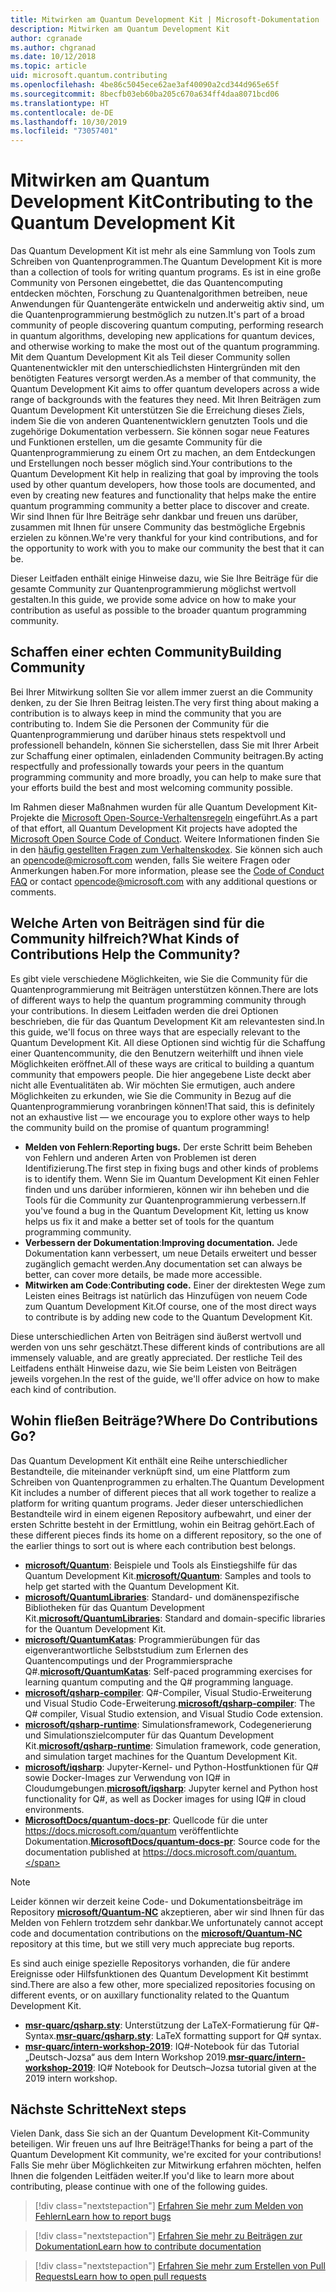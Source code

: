 ```yaml
---
title: Mitwirken am Quantum Development Kit | Microsoft-Dokumentation
description: Mitwirken am Quantum Development Kit
author: cgranade
ms.author: chgranad
ms.date: 10/12/2018
ms.topic: article
uid: microsoft.quantum.contributing
ms.openlocfilehash: 4be86c5045ece62ae3af40090a2cd344d965e65f
ms.sourcegitcommit: 8becfb03eb60ba205c670a634ff4daa8071bcd06
ms.translationtype: HT
ms.contentlocale: de-DE
ms.lasthandoff: 10/30/2019
ms.locfileid: "73057401"
---
```

# <a name="contributing-to-the-quantum-development-kit"></a><span data-ttu-id="bc7df-103">Mitwirken am Quantum Development Kit</span><span class="sxs-lookup"><span data-stu-id="bc7df-103">Contributing to the Quantum Development Kit</span></span> #

<span data-ttu-id="bc7df-104">Das Quantum Development Kit ist mehr als eine Sammlung von Tools zum Schreiben von Quantenprogrammen.</span><span class="sxs-lookup"><span data-stu-id="bc7df-104">The Quantum Development Kit is more than a collection of tools for writing quantum programs.</span></span>
<span data-ttu-id="bc7df-105">Es ist in eine große Community von Personen eingebettet, die das Quantencomputing entdecken möchten, Forschung zu Quantenalgorithmen betreiben, neue Anwendungen für Quantengeräte entwickeln und anderweitig aktiv sind, um die Quantenprogrammierung bestmöglich zu nutzen.</span><span class="sxs-lookup"><span data-stu-id="bc7df-105">It's part of a broad community of people discovering quantum computing, performing research in quantum algorithms, developing new applications for quantum devices, and otherwise working to make the most out of the quantum programming.</span></span>
<span data-ttu-id="bc7df-106">Mit dem Quantum Development Kit als Teil dieser Community sollen Quantenentwickler mit den unterschiedlichsten Hintergründen mit den benötigten Features versorgt werden.</span><span class="sxs-lookup"><span data-stu-id="bc7df-106">As a member of that community, the Quantum Development Kit aims to offer quantum developers across a wide range of backgrounds with the features they need.</span></span>
<span data-ttu-id="bc7df-107">Mit Ihren Beiträgen zum Quantum Development Kit unterstützen Sie die Erreichung dieses Ziels, indem Sie die von anderen Quantenentwicklern genutzten Tools und die zugehörige Dokumentation verbessern. Sie können sogar neue Features und Funktionen erstellen, um die gesamte Community für die Quantenprogrammierung zu einem Ort zu machen, an dem Entdeckungen und Erstellungen noch besser möglich sind.</span><span class="sxs-lookup"><span data-stu-id="bc7df-107">Your contributions to the Quantum Development Kit help in realizing that goal by improving the tools used by other quantum developers, how those tools are documented, and even by creating new features and functionality that helps make the entire quantum programming community a better place to discover and create.</span></span>
<span data-ttu-id="bc7df-108">Wir sind Ihnen für Ihre Beiträge sehr dankbar und freuen uns darüber, zusammen mit Ihnen für unsere Community das bestmögliche Ergebnis erzielen zu können.</span><span class="sxs-lookup"><span data-stu-id="bc7df-108">We're very thankful for your kind contributions, and for the opportunity to work with you to make our community the best that it can be.</span></span>

<span data-ttu-id="bc7df-109">Dieser Leitfaden enthält einige Hinweise dazu, wie Sie Ihre Beiträge für die gesamte Community zur Quantenprogrammierung möglichst wertvoll gestalten.</span><span class="sxs-lookup"><span data-stu-id="bc7df-109">In this guide, we provide some advice on how to make your contribution as useful as possible to the broader quantum programming community.</span></span>

## <a name="building-community"></a><span data-ttu-id="bc7df-110">Schaffen einer echten Community</span><span class="sxs-lookup"><span data-stu-id="bc7df-110">Building Community</span></span> ##

<span data-ttu-id="bc7df-111">Bei Ihrer Mitwirkung sollten Sie vor allem immer zuerst an die Community denken, zu der Sie Ihren Beitrag leisten.</span><span class="sxs-lookup"><span data-stu-id="bc7df-111">The very first thing about making a contribution is to always keep in mind the community that you are contributing to.</span></span>
<span data-ttu-id="bc7df-112">Indem Sie die Personen der Community für die Quantenprogrammierung und darüber hinaus stets respektvoll und professionell behandeln, können Sie sicherstellen, dass Sie mit Ihrer Arbeit zur Schaffung einer optimalen, einladenden Community beitragen.</span><span class="sxs-lookup"><span data-stu-id="bc7df-112">By acting respectfully and professionally towards your peers in the quantum programming community and more broadly, you can help to make sure that your efforts build the best and most welcoming community possible.</span></span>

<span data-ttu-id="bc7df-113">Im Rahmen dieser Maßnahmen wurden für alle Quantum Development Kit-Projekte die [Microsoft Open-Source-Verhaltensregeln](https://opensource.microsoft.com/codeofconduct/) eingeführt.</span><span class="sxs-lookup"><span data-stu-id="bc7df-113">As a part of that effort, all Quantum Development Kit projects have adopted the [Microsoft Open Source Code of Conduct](https://opensource.microsoft.com/codeofconduct/).</span></span>
<span data-ttu-id="bc7df-114">Weitere Informationen finden Sie in den [häufig gestellten Fragen zum Verhaltenskodex](https://opensource.microsoft.com/codeofconduct/faq/). Sie können sich auch an [opencode@microsoft.com](mailto:opencode@microsoft.com) wenden, falls Sie weitere Fragen oder Anmerkungen haben.</span><span class="sxs-lookup"><span data-stu-id="bc7df-114">For more information, please see the [Code of Conduct FAQ](https://opensource.microsoft.com/codeofconduct/faq/) or contact [opencode@microsoft.com](mailto:opencode@microsoft.com) with any additional questions or comments.</span></span>

## <a name="what-kinds-of-contributions-help-the-community"></a><span data-ttu-id="bc7df-115">Welche Arten von Beiträgen sind für die Community hilfreich?</span><span class="sxs-lookup"><span data-stu-id="bc7df-115">What Kinds of Contributions Help the Community?</span></span> ##

<span data-ttu-id="bc7df-116">Es gibt viele verschiedene Möglichkeiten, wie Sie die Community für die Quantenprogrammierung mit Beiträgen unterstützen können.</span><span class="sxs-lookup"><span data-stu-id="bc7df-116">There are lots of different ways to help the quantum programming community through your contributions.</span></span>
<span data-ttu-id="bc7df-117">In diesem Leitfaden werden die drei Optionen beschrieben, die für das Quantum Development Kit am relevantesten sind.</span><span class="sxs-lookup"><span data-stu-id="bc7df-117">In this guide, we'll focus on three ways that are especially relevant to the Quantum Development Kit.</span></span>
<span data-ttu-id="bc7df-118">All diese Optionen sind wichtig für die Schaffung einer Quantencommunity, die den Benutzern weiterhilft und ihnen viele Möglichkeiten eröffnet.</span><span class="sxs-lookup"><span data-stu-id="bc7df-118">All of these ways are critical to building a quantum community that empowers people.</span></span>
<span data-ttu-id="bc7df-119">Die hier angegebene Liste deckt aber nicht alle Eventualitäten ab. Wir möchten Sie ermutigen, auch andere Möglichkeiten zu erkunden, wie Sie die Community in Bezug auf die Quantenprogrammierung voranbringen können!</span><span class="sxs-lookup"><span data-stu-id="bc7df-119">That said, this is definitely not an exhaustive list — we encourage you to explore other ways to help the community build on the promise of quantum programming!</span></span>

- <span data-ttu-id="bc7df-120">**Melden von Fehlern**:</span><span class="sxs-lookup"><span data-stu-id="bc7df-120">**Reporting bugs.**</span></span> <span data-ttu-id="bc7df-121">Der erste Schritt beim Beheben von Fehlern und anderen Arten von Problemen ist deren Identifizierung.</span><span class="sxs-lookup"><span data-stu-id="bc7df-121">The first step in fixing bugs and other kinds of problems is to identify them.</span></span> <span data-ttu-id="bc7df-122">Wenn Sie im Quantum Development Kit einen Fehler finden und uns darüber informieren, können wir ihn beheben und die Tools für die Community zur Quantenprogrammierung verbessern.</span><span class="sxs-lookup"><span data-stu-id="bc7df-122">If you've found a bug in the Quantum Development Kit, letting us know helps us fix it and make a better set of tools for the quantum programming community.</span></span>
- <span data-ttu-id="bc7df-123">**Verbessern der Dokumentation**:</span><span class="sxs-lookup"><span data-stu-id="bc7df-123">**Improving documentation.**</span></span> <span data-ttu-id="bc7df-124">Jede Dokumentation kann verbessert, um neue Details erweitert und besser zugänglich gemacht werden.</span><span class="sxs-lookup"><span data-stu-id="bc7df-124">Any documentation set can always be better, can cover more details, be made more accessible.</span></span>
- <span data-ttu-id="bc7df-125">**Mitwirken am Code**:</span><span class="sxs-lookup"><span data-stu-id="bc7df-125">**Contributing code.**</span></span> <span data-ttu-id="bc7df-126">Einer der direktesten Wege zum Leisten eines Beitrags ist natürlich das Hinzufügen von neuem Code zum Quantum Development Kit.</span><span class="sxs-lookup"><span data-stu-id="bc7df-126">Of course, one of the most direct ways to contribute is by adding new code to the Quantum Development Kit.</span></span>

<span data-ttu-id="bc7df-127">Diese unterschiedlichen Arten von Beiträgen sind äußerst wertvoll und werden von uns sehr geschätzt.</span><span class="sxs-lookup"><span data-stu-id="bc7df-127">These different kinds of contributions are all immensely valuable, and are greatly appreciated.</span></span>
<span data-ttu-id="bc7df-128">Der restliche Teil des Leitfadens enthält Hinweise dazu, wie Sie beim Leisten von Beiträgen jeweils vorgehen.</span><span class="sxs-lookup"><span data-stu-id="bc7df-128">In the rest of the guide, we'll offer advice on how to make each kind of contribution.</span></span>

## <a name="where-do-contributions-go"></a><span data-ttu-id="bc7df-129">Wohin fließen Beiträge?</span><span class="sxs-lookup"><span data-stu-id="bc7df-129">Where Do Contributions Go?</span></span> ##

<span data-ttu-id="bc7df-130">Das Quantum Development Kit enthält eine Reihe unterschiedlicher Bestandteile, die miteinander verknüpft sind, um eine Plattform zum Schreiben von Quantenprogrammen zu erhalten.</span><span class="sxs-lookup"><span data-stu-id="bc7df-130">The Quantum Development Kit includes a number of different pieces that all work together to realize a platform for writing quantum programs.</span></span>
<span data-ttu-id="bc7df-131">Jeder dieser unterschiedlichen Bestandteile wird in einem eigenen Repository aufbewahrt, und einer der ersten Schritte besteht in der Ermittlung, wohin ein Beitrag gehört.</span><span class="sxs-lookup"><span data-stu-id="bc7df-131">Each of these different pieces finds its home on a different repository, so the one of the earlier things to sort out is where each contribution best belongs.</span></span>

- <span data-ttu-id="bc7df-132">[**microsoft/Quantum**](https://github.com/Microsoft/Quantum): Beispiele und Tools als Einstiegshilfe für das Quantum Development Kit.</span><span class="sxs-lookup"><span data-stu-id="bc7df-132">[**microsoft/Quantum**](https://github.com/Microsoft/Quantum): Samples and tools to help get started with the Quantum Development Kit.</span></span>
- <span data-ttu-id="bc7df-133">[**microsoft/QuantumLibraries**](https://github.com/Microsoft/QuantumLibraries): Standard- und domänenspezifische Bibliotheken für das Quantum Development Kit.</span><span class="sxs-lookup"><span data-stu-id="bc7df-133">[**microsoft/QuantumLibraries**](https://github.com/Microsoft/QuantumLibraries): Standard and domain-specific libraries for the Quantum Development Kit.</span></span>
- <span data-ttu-id="bc7df-134">[**microsoft/QuantumKatas**](https://github.com/Microsoft/QuantumKatas): Programmierübungen für das eigenverantwortliche Selbststudium zum Erlernen des Quantencomputings und der Programmiersprache Q#.</span><span class="sxs-lookup"><span data-stu-id="bc7df-134">[**microsoft/QuantumKatas**](https://github.com/Microsoft/QuantumKatas): Self-paced programming exercises for learning quantum computing and the Q# programming language.</span></span>
- <span data-ttu-id="bc7df-135">[**microsoft/qsharp-compiler**](https://github.com/microsoft/qsharp-compiler): Q#-Compiler, Visual Studio-Erweiterung und Visual Studio Code-Erweiterung.</span><span class="sxs-lookup"><span data-stu-id="bc7df-135">[**microsoft/qsharp-compiler**](https://github.com/microsoft/qsharp-compiler): The Q# compiler, Visual Studio extension, and Visual Studio Code extension.</span></span>
- <span data-ttu-id="bc7df-136">[**microsoft/qsharp-runtime**](https://github.com/microsoft/qsharp-runtime): Simulationsframework, Codegenerierung und Simulationszielcomputer für das Quantum Development Kit.</span><span class="sxs-lookup"><span data-stu-id="bc7df-136">[**microsoft/qsharp-runtime**](https://github.com/microsoft/qsharp-runtime): Simulation framework, code generation, and simulation target machines for the Quantum Development Kit.</span></span>
- <span data-ttu-id="bc7df-137">[**microsoft/iqsharp**](https://github.com/microsoft/iqsharp): Jupyter-Kernel- und Python-Hostfunktionen für Q# sowie Docker-Images zur Verwendung von IQ# in Cloudumgebungen.</span><span class="sxs-lookup"><span data-stu-id="bc7df-137">[**microsoft/iqsharp**](https://github.com/microsoft/iqsharp): Jupyter kernel and Python host functionality for Q#, as well as Docker images for using IQ# in cloud environments.</span></span>
- <span data-ttu-id="bc7df-138">[**MicrosoftDocs/quantum-docs-pr**](https://github.com/MicrosoftDocs/quantum-docs-pr): Quellcode für die unter https://docs.microsoft.com/quantum veröffentlichte Dokumentation.</span><span class="sxs-lookup"><span data-stu-id="bc7df-138">[**MicrosoftDocs/quantum-docs-pr**](https://github.com/MicrosoftDocs/quantum-docs-pr): Source code for the documentation published at https://docs.microsoft.com/quantum.</span></span>

> [!NOTE]
> <span data-ttu-id="bc7df-139">Leider können wir derzeit keine Code- und Dokumentationsbeiträge im Repository [**microsoft/Quantum-NC**](https://github.com/microsoft/Quantum-NC) akzeptieren, aber wir sind Ihnen für das Melden von Fehlern trotzdem sehr dankbar.</span><span class="sxs-lookup"><span data-stu-id="bc7df-139">We unfortunately cannot accept code and documentation contributions on the [**microsoft/Quantum-NC**](https://github.com/microsoft/Quantum-NC) repository at this time, but we still very much appreciate bug reports.</span></span>

<span data-ttu-id="bc7df-140">Es sind auch einige spezielle Repositorys vorhanden, die für andere Ereignisse oder Hilfsfunktionen des Quantum Development Kit bestimmt sind.</span><span class="sxs-lookup"><span data-stu-id="bc7df-140">There are also a few other, more specialized repositories focusing on different events, or on auxillary functionality related to the Quantum Development Kit.</span></span>

- <span data-ttu-id="bc7df-141">[**msr-quarc/qsharp.sty**](https://github.com/msr-quarc/qsharp.sty): Unterstützung der LaTeX-Formatierung für Q#-Syntax.</span><span class="sxs-lookup"><span data-stu-id="bc7df-141">[**msr-quarc/qsharp.sty**](https://github.com/msr-quarc/qsharp.sty): LaTeX formatting support for Q# syntax.</span></span>
- <span data-ttu-id="bc7df-142">[**msr-quarc/intern-workshop-2019**](https://github.com/msr-quarc/intern-workshop-2019): IQ#-Notebook für das Tutorial „Deutsch-Jozsa“ aus dem Intern Workshop 2019.</span><span class="sxs-lookup"><span data-stu-id="bc7df-142">[**msr-quarc/intern-workshop-2019**](https://github.com/msr-quarc/intern-workshop-2019): IQ# Notebook for Deutsch–Jozsa tutorial given at the 2019 intern workshop.</span></span>

## <a name="next-steps"></a><span data-ttu-id="bc7df-143">Nächste Schritte</span><span class="sxs-lookup"><span data-stu-id="bc7df-143">Next steps</span></span> ##

<span data-ttu-id="bc7df-144">Vielen Dank, dass Sie sich an der Quantum Development Kit-Community beteiligen. Wir freuen uns auf Ihre Beiträge!</span><span class="sxs-lookup"><span data-stu-id="bc7df-144">Thanks for being a part of the Quantum Development Kit community, we're excited for your contributions!</span></span>
<span data-ttu-id="bc7df-145">Falls Sie mehr über Möglichkeiten zur Mitwirkung erfahren möchten, helfen Ihnen die folgenden Leitfäden weiter.</span><span class="sxs-lookup"><span data-stu-id="bc7df-145">If you'd like to learn more about contributing, please continue with one of the following guides.</span></span>

> [!div class="nextstepaction"]
> [<span data-ttu-id="bc7df-146">Erfahren Sie mehr zum Melden von Fehlern</span><span class="sxs-lookup"><span data-stu-id="bc7df-146">Learn how to report bugs</span></span>](xref:microsoft.quantum.contributing.reporting)

> [!div class="nextstepaction"]
> [<span data-ttu-id="bc7df-147">Erfahren Sie mehr zu Beiträgen zur Dokumentation</span><span class="sxs-lookup"><span data-stu-id="bc7df-147">Learn how to contribute documentation</span></span>](xref:microsoft.quantum.contributing.docs)

> [!div class="nextstepaction"]
> [<span data-ttu-id="bc7df-148">Erfahren Sie mehr zum Erstellen von Pull Requests</span><span class="sxs-lookup"><span data-stu-id="bc7df-148">Learn how to open pull requests</span></span>](xref:microsoft.quantum.contributing.pulls)


